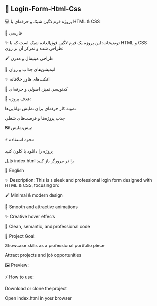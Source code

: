 🚀 Login-Form-Html-Css
---

💻 پروژه فرم لاگین شیک و حرفه‌ای با HTML & CSS

🔹 فارسی

✨ توضیحات:
این پروژه یک فرم لاگین فوق‌العاده شیک است که با HTML و CSS طراحی شده و تمرکز آن بر روی:

🖌️ طراحی مینیمال و مدرن

🎨 انیمیشن‌های جذاب و روان

✨ افکت‌های هاور خلاقانه

🧹 کدنویسی تمیز، اصولی و حرفه‌ای

🎯 هدف پروژه:

نمونه کار حرفه‌ای برای نمایش توانایی‌ها

جذب پروژه‌ها و فرصت‌های شغلی

🖼️ پیش‌نمایش:


⚡ نحوه استفاده:

پروژه را دانلود یا کلون کنید

فایل index.html را در مرورگر باز کنید

🔹 English

✨ Description:
This is a sleek and professional login form designed with HTML & CSS, focusing on:

🖌️ Minimal & modern design

🎨 Smooth and attractive animations

✨ Creative hover effects

🧹 Clean, semantic, and professional code

🎯 Project Goal:

Showcase skills as a professional portfolio piece

Attract projects and job opportunities

🖼️ Preview:


⚡ How to use:

Download or clone the project

Open index.html in your browser

